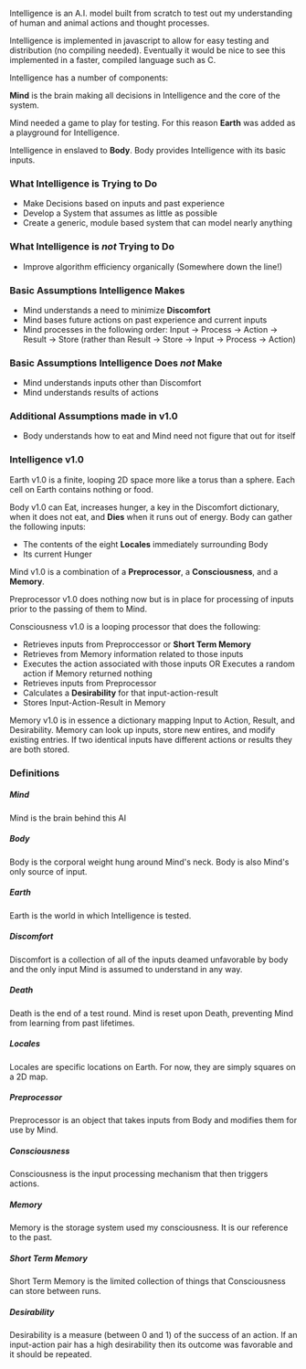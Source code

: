 Intelligence is an A.I. model built from scratch to test out my understanding of
human and animal actions and thought processes.

Intelligence is implemented in javascript to allow for easy
testing and distribution (no compiling needed). Eventually
it would be nice to see this implemented in a faster, compiled
language such as C.

Intelligence has a number of components:

**Mind** is the brain making all decisions in Intelligence and the core of the
system.

Mind needed a game to play for testing. For this reason
**Earth** was added as a playground for Intelligence.

Intelligence in enslaved to **Body**. Body provides Intelligence with its
basic inputs.

### What Intelligence is Trying to Do

- Make Decisions based on inputs and past experience
- Develop a System that assumes as little as possible
- Create a generic, module based system that can model nearly anything

### What Intelligence is *not* Trying to Do

- Improve algorithm efficiency organically (Somewhere down the line!)

### Basic Assumptions Intelligence Makes

- Mind understands a need to minimize **Discomfort**
- Mind bases future actions on past experience and current inputs
- Mind processes in the following order: Input -> Process -> Action -> Result -> Store (rather than Result -> Store -> Input -> Process -> Action)

### Basic Assumptions Intelligence Does *not* Make

- Mind understands inputs other than Discomfort
- Mind understands results of actions

### Additional Assumptions made in v1.0

- Body understands how to eat and Mind need not figure that out for itself

### Intelligence v1.0

Earth v1.0 is a finite, looping 2D space more like a torus than a sphere. Each
cell on Earth contains nothing or food.

Body v1.0 can Eat, increases hunger, a key in the Discomfort dictionary,
when it does not eat, and **Dies** when it runs out of energy. Body can gather
the following inputs:

- The contents of the eight **Locales** immediately surrounding Body
- Its current Hunger

Mind v1.0 is a combination of a **Preprocessor**, a **Consciousness**, and a
**Memory**.

Preprocessor v1.0 does nothing now but is in place for processing of inputs
prior to the passing of them to Mind.

Consciousness v1.0 is a looping processor that does the following:

- Retrieves inputs from Preproccessor or **Short Term Memory**
- Retrieves from Memory information related to those inputs
- Executes the action associated with those inputs OR Executes a random action if Memory returned nothing
- Retrieves inputs from Preprocessor
- Calculates a **Desirability** for that input-action-result
- Stores Input-Action-Result in Memory

Memory v1.0 is in essence a dictionary mapping Input to Action, Result, and
Desirability. Memory can look up inputs, store new entires, and modify existing
entries. If two identical inputs have different actions or results they are both
stored.


### Definitions

##### Mind
Mind is the brain behind this AI

##### Body
Body is the corporal weight hung around Mind's neck. Body is also Mind's only
source of input.

##### Earth
Earth is the world in which Intelligence is tested.

##### Discomfort
Discomfort is a collection of all of the inputs deamed unfavorable by body and
the only input Mind is assumed to understand in any way.

##### Death
Death is the end of a test round. Mind is reset upon Death, preventing Mind from
learning from past lifetimes.

##### Locales
Locales are specific locations on Earth. For now, they are simply squares on a
2D map.

##### Preprocessor
Preprocessor is an object that takes inputs from Body and modifies them for
use by Mind.

##### Consciousness
Consciousness is the input processing mechanism that then triggers actions.

##### Memory
Memory is the storage system used my consciousness. It is our reference to the
past.

##### Short Term Memory
Short Term Memory is the limited collection of things that Consciousness can store
between runs.

##### Desirability
Desirability is a measure (between 0 and 1) of the success of an action. If an
input-action pair has a high desirability then its outcome was favorable and it
should be repeated.
